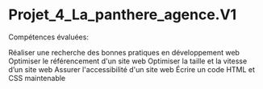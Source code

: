 # Projet_4_La_panthere_agence.V1

Compétences évaluées:

Réaliser une recherche des bonnes pratiques en développement web
Optimiser le référencement d'un site web
Optimiser la taille et la vitesse d’un site web
Assurer l'accessibilité d'un site web
Écrire un code HTML et CSS maintenable
